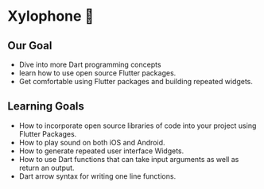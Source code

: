 
# Xylophone 🎹

## Our Goal

- Dive into more Dart programming concepts
- learn how to use open source Flutter packages.
- Get comfortable using Flutter packages and building repeated widgets.


## Learning Goals

- How to incorporate open source libraries of code into your project using Flutter Packages.
- How to play sound on both iOS and Android.
- How to generate repeated user interface Widgets.
- How to use Dart functions that can take input arguments as well as return an output.
- Dart arrow syntax for writing one line functions.


